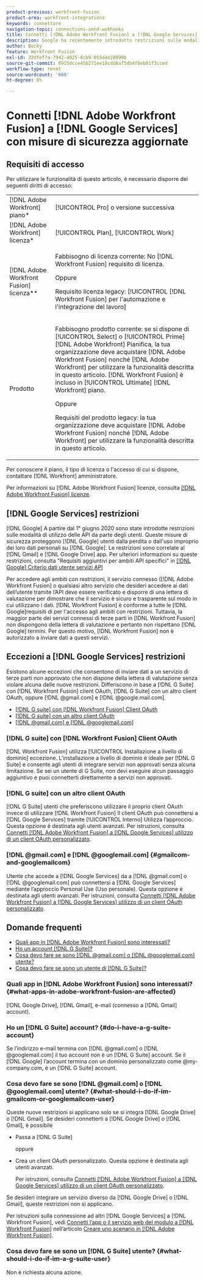 ```yaml
---
product-previous: workfront-fusion
product-area: workfront-integrations
keywords: connettore
navigation-topic: connections-annd-webhooks
title: Connetti [!DNL Adobe Workfront Fusion] a [!DNL Google Services] con misure di sicurezza aggiornate
description: Google ha recentemente introdotto restrizioni sulle modalità di utilizzo delle API da parte degli utenti. Questo articolo descrive come connettersi [!DNL Adobe Workfront Fusion] a Google, tenendo conto di queste misure di sicurezza dell’aggiornamento.
author: Becky
feature: Workfront Fusion
exl-id: 32dfef7a-7942-4025-8cb9-055d4e28090b
source-git-commit: 0915dcce45b271ee18cdd8af5db4f0eb01f3cced
workflow-type: tm+mt
source-wordcount: '669'
ht-degree: 0%

---
```


# Connetti [!DNL Adobe Workfront Fusion] a [!DNL Google Services] con misure di sicurezza aggiornate

## Requisiti di accesso

Per utilizzare le funzionalità di questo articolo, è necessario disporre dei seguenti diritti di accesso:

<table style="table-layout:auto">
 <col> 
 <col> 
 <tbody> 
  <tr> 
   <td role="rowheader">[!DNL Adobe Workfront] piano*</td> 
   <td> <p>[!UICONTROL Pro] o versione successiva</p> </td> 
  </tr> 
  <tr data-mc-conditions=""> 
   <td role="rowheader">[!DNL Adobe Workfront] licenza*</td> 
   <td> <p>[!UICONTROL Plan], [!UICONTROL Work]</p> </td> 
  </tr> 
  <tr> 
   <td role="rowheader">[!DNL Adobe Workfront Fusion] licenza**</td> 
   <td>
   <p>Fabbisogno di licenza corrente: No [!DNL Workfront Fusion] requisito di licenza.</p>
   <p>Oppure</p>
   <p>Requisito licenza legacy: [!UICONTROL [!DNL Workfront Fusion] per l'automazione e l'integrazione del lavoro] </p>
   </td> 
  </tr> 
  <tr> 
   <td role="rowheader">Prodotto</td> 
   <td>
   <p>Fabbisogno prodotto corrente: se si dispone di [!UICONTROL Select] o [!UICONTROL Prime] [!DNL Adobe Workfront] Pianifica, la tua organizzazione deve acquistare [!DNL Adobe Workfront Fusion] nonché [!DNL Adobe Workfront] per utilizzare la funzionalità descritta in questo articolo. [!DNL Workfront Fusion] è incluso in [!UICONTROL Ultimate] [!DNL Workfront] piano.</p>
   <p>Oppure</p>
   <p>Requisiti del prodotto legacy: la tua organizzazione deve acquistare [!DNL Adobe Workfront Fusion] nonché [!DNL Adobe Workfront] per utilizzare la funzionalità descritta in questo articolo.</p>
   </td> 
  </tr> 
 </tbody> 
</table>

Per conoscere il piano, il tipo di licenza o l&#39;accesso di cui si dispone, contattare [!DNL Workfront] amministratore.

Per informazioni su [!DNL Adobe Workfront Fusion] licenze, consulta [[!DNL Adobe Workfront Fusion] licenze](../../workfront-fusion/get-started/license-automation-vs-integration.md).

## [!DNL Google Services] restrizioni

[!DNL Google] A partire dal 1° giugno 2020 sono state introdotte restrizioni sulle modalità di utilizzo delle API da parte degli utenti. Queste misure di sicurezza proteggono [!DNL Google] utenti dalla perdita o dall&#39;uso improprio dei loro dati personali su [!DNL Google]. Le restrizioni sono correlate al [!DNL Gmail] e [!DNL Google Drive] app. Per ulteriori informazioni su queste restrizioni, consulta &quot;Requisiti aggiuntivi per ambiti API specifici&quot; in [[!DNL Google] Criterio dati utente servizi API](https://developers.google.com/terms/api-services-user-data-policy#additional_requirements_for_specific_api_scopes)

Per accedere agli ambiti con restrizioni, il servizio connesso ([!DNL Adobe Workfront Fusion] o qualsiasi altro servizio che desideri accedere ai dati dell’utente tramite l’API deve essere verificato e disporre di una lettera di valutazione per dimostrare che il servizio è sicuro e trasparente sul modo in cui utilizzano i dati. [!DNL Workfront Fusion] è conforme a tutte le [!DNL Google]requisiti di per l&#39;accesso agli ambiti con restrizioni. Tuttavia, la maggior parte dei servizi connessi di terze parti in [!DNL Workfront Fusion] non dispongono della lettera di valutazione e pertanto non rispettano [!DNL Google] termini. Per questo motivo, [!DNL Workfront Fusion] non è autorizzato a inviare dati a questi servizi.

## Eccezioni a [!DNL Google Services] restrizioni

Esistono alcune eccezioni che consentono di inviare dati a un servizio di terze parti non approvato che non dispone della lettera di valutazione senza violare alcuna delle nuove restrizioni. Differiscono in base a [!DNL G Suite] con [!DNL Workfront Fusion] client OAuth, [!DNL G Suite] con un altro client OAuth, oppure [!DNL @gmail.com] e [!DNL @google.mail.com].

* [[!DNL G suite] con [!DNL Workfront Fusion] Client OAuth](#g-suite-with-workfront-fusion-oauth-client)
* [[!DNL G suite] con un altro client OAuth](#g-suite-with-another-oauth-client)
* [[!DNL @gmail.com] e [!DNL @googlemail.com]](#gmailcom-and-googlemailcom)

### [!DNL G suite] con [!DNL Workfront Fusion] Client OAuth

[!DNL Workfront Fusion] utilizza [!UICONTROL Installazione a livello di dominio] eccezione. L&#39;installazione a livello di dominio è ideale per [!DNL G Suite] e consente agli utenti di integrare servizi non approvati senza alcuna limitazione. Se sei un utente di G Suite, non devi eseguire alcun passaggio aggiuntivo e puoi connetterti direttamente a servizi non approvati.

### [!DNL G suite] con un altro client OAuth

[!DNL G Suite] utenti che preferiscono utilizzare il proprio client OAuth invece di utilizzare [!DNL Workfront Fusion] Il client OAuth può connettersi a [!DNL Google Services] tramite [!UICONTROL Interno] Utilizza l’approccio. Questa opzione è destinata agli utenti avanzati. Per istruzioni, consulta [Connetti [!DNL Adobe Workfront Fusion] a [!DNL Google Services] utilizzo di un client OAuth personalizzato](../../workfront-fusion/connections/connect-fusion-to-google-using-oauth.md).

### [!DNL @gmail.com] e [!DNL @googlemail.com] {#gmailcom-and-googlemailcom}

Utente che accede a [!DNL Google Services] da a [!DNL @gmail.com] o [!DNL @googlemail.com] può connettersi a [!DNL Google Services] mediante l’approccio Personal Use (Uso personale). Questa opzione è destinata agli utenti avanzati. Per istruzioni, consulta [Connetti [!DNL Adobe Workfront Fusion] a [!DNL Google Services] utilizzo di un client OAuth personalizzato](../../workfront-fusion/connections/connect-fusion-to-google-using-oauth.md).

## Domande frequenti

* [Quali app in [!DNL Adobe Workfront Fusion] sono interessati?](#what-apps-in-adobe-workfront-fusion-are-affected)
* [Ho un account [!DNL G Suite]?](#do-i-have-a-g-suite-account)
* [Cosa devo fare se sono [!DNL @gmail.com] o [!DNL @googlemail.com] utente?](#what-should-i-do-if-im-gmailcom-or-googlemailcom-user)
* [Cosa devo fare se sono un utente di [!DNL G Suite]?](#what-should-i-do-if-im-a-g-suite-user)

### Quali app in [!DNL Adobe Workfront Fusion] sono interessati? {#what-apps-in-adobe-workfront-fusion-are-affected}

[!DNL Google Drive], [!DNL Gmail], e-mail (connesso a [!DNL Gmail] account).

### Ho un [!DNL G Suite] account? {#do-i-have-a-g-suite-account}

Se l’indirizzo e-mail termina con [!DNL @gmail.com] o [!DNL @googlemail.com] il tuo account non è un [!DNL G Suite] account. Se il [!DNL Google] l’account termina con un dominio personalizzato come @my-company.com, è un [!DNL G Suite] account.

### Cosa devo fare se sono [!DNL @gmail.com] o [!DNL @googlemail.com] utente? {#what-should-i-do-if-im-gmailcom-or-googlemailcom-user}

Queste nuove restrizioni si applicano solo se si integra [!DNL Google Drive] o [!DNL Gmail]. Se desideri connetterti a [!DNL Google Drive] o [!DNL Gmail], è possibile

* Passa a [!DNL G Suite]

  oppure

* Crea un client OAuth personalizzato. Questa opzione è destinata agli utenti avanzati.

  Per istruzioni, consulta [Connetti [!DNL Adobe Workfront Fusion] a [!DNL Google Services] utilizzo di un client OAuth personalizzato](../../workfront-fusion/connections/connect-fusion-to-google-using-oauth.md).

Se desideri integrare un servizio diverso da [!DNL Google Drive] o [!DNL Gmail], queste restrizioni non si applicano.

Per istruzioni sulla connessione ad altri [!DNL Google Services] a [!DNL Workfront Fusion], vedi [Connetti l’app o il servizio web del modulo a [!DNL Workfront Fusion]](../../workfront-fusion/scenarios/create-a-scenario.md#connect) nell’articolo [Creare uno scenario in [!DNL Adobe Workfront Fusion]](../../workfront-fusion/scenarios/create-a-scenario.md).

### Cosa devo fare se sono un [!DNL G Suite] utente? {#what-should-i-do-if-im-a-g-suite-user}

Non è richiesta alcuna azione.
